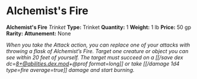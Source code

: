# Alchemist's Fire

**Alchemist's Fire**
_Trinket_
**Type:** Trinket
**Quantity:** 1
**Weight:** 1 lb
**Price:** 50 gp
**Rarity:** 
**Attunement:** None

*When you take the Attack action, you can replace one of your attacks with throwing a flask of Alchemist’s Fire. Target one creature or object you can see within 20 feet of yourself. The target must succeed on a [[/save dex dc=8+@abilities.dex.mod+@prof  format=long]] or take  [[/damage 1d4 type=fire average=true]] damage and start burning.*